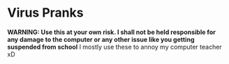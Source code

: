 # Virus Pranks
**WARNING: Use this at your own risk. I shall not be held responsible for any damage to the computer or any other issue like you getting suspended from school**
I mostly use these to annoy my computer teacher xD
